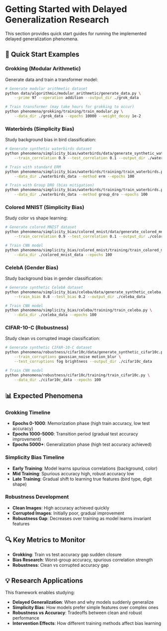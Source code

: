 # Getting Started with Delayed Generalization Research

This section provides quick start guides for running the implemented delayed generalization phenomena.

## 🚀 Quick Start Examples

### Grokking (Modular Arithmetic)

Generate data and train a transformer model:

```bash
# Generate modular arithmetic dataset
python data/algorithmic/modular_arithmetic/generate_data.py \
    --prime 97 --operation addition --output_dir ./grok_data

# Train transformer (may take hours for grokking to occur)
python phenomena/grokking/training/train_modular.py \
    --data_dir ./grok_data --epochs 10000 --weight_decay 1e-2
```

### Waterbirds (Simplicity Bias)

Study background bias in bird classification:

```bash
# Generate synthetic waterbirds dataset
python phenomena/simplicity_bias/waterbirds/data/generate_synthetic_waterbirds.py \
    --train_correlation 0.9 --test_correlation 0.1 --output_dir ./waterbirds_data

# Train with standard ERM
python phenomena/simplicity_bias/waterbirds/training/train_waterbirds.py \
    --data_dir ./waterbirds_data --method erm --epochs 100

# Train with Group DRO (bias mitigation)
python phenomena/simplicity_bias/waterbirds/training/train_waterbirds.py \
    --data_dir ./waterbirds_data --method group_dro --epochs 100
```

### Colored MNIST (Simplicity Bias)

Study color vs shape learning:

```bash
# Generate colored MNIST dataset
python phenomena/simplicity_bias/colored_mnist/data/generate_colored_mnist.py \
    --train_correlation 0.9 --test_correlation 0.1 --output_dir ./colored_mnist_data

# Train CNN model
python phenomena/simplicity_bias/colored_mnist/training/train_colored_mnist.py \
    --data_dir ./colored_mnist_data --epochs 100
```

### CelebA (Gender Bias)

Study background bias in gender classification:

```bash
# Generate synthetic CelebA dataset
python phenomena/simplicity_bias/celeba/data/generate_synthetic_celeba.py \
    --train_bias 0.8 --test_bias 0.2 --output_dir ./celeba_data

# Train CNN model
python phenomena/simplicity_bias/celeba/training/train_celeba.py \
    --data_dir ./celeba_data --epochs 100
```

### CIFAR-10-C (Robustness)

Study clean vs corrupted image classification:

```bash
# Generate synthetic CIFAR-10-C dataset
python phenomena/robustness/cifar10c/data/generate_synthetic_cifar10c.py \
    --train_corruptions gaussian_noise motion_blur \
    --test_corruptions fog brightness --output_dir ./cifar10c_data

# Train CNN model
python phenomena/robustness/cifar10c/training/train_cifar10c.py \
    --data_dir ./cifar10c_data --epochs 100
```

## 📊 Expected Phenomena

### Grokking Timeline
- **Epochs 0-1000**: Memorization phase (high train accuracy, low test accuracy)
- **Epochs 1000-5000**: Transition period (gradual test accuracy improvement)
- **Epochs 5000+**: Generalization phase (high test accuracy achieved)

### Simplicity Bias Timeline
- **Early Training**: Model learns spurious correlations (background, color)
- **Mid Training**: Spurious accuracy high, robust accuracy low
- **Late Training**: Gradual shift to learning true features (bird type, digit shape)

### Robustness Development
- **Clean Images**: High accuracy achieved quickly
- **Corrupted Images**: Initially poor, gradual improvement
- **Robustness Gap**: Decreases over training as model learns invariant features

## 🔍 Key Metrics to Monitor

- **Grokking**: Train vs test accuracy gap sudden closure
- **Bias Research**: Worst-group accuracy, spurious correlation strength
- **Robustness**: Clean vs corrupted accuracy gap

## 💡 Research Applications

This framework enables studying:
- **Delayed Generalization**: When and why models suddenly generalize
- **Simplicity Bias**: How models prefer simple features over complex ones
- **Robustness vs Accuracy**: Tradeoffs between clean and robust performance
- **Intervention Effects**: How different training methods affect bias learning